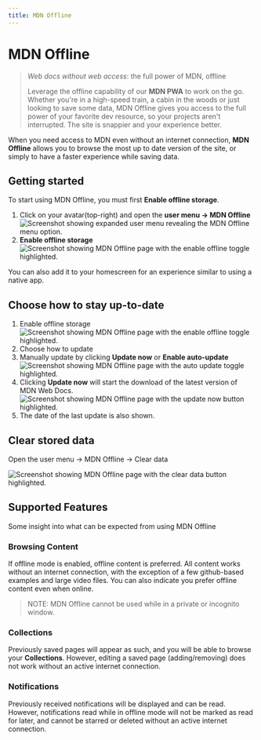 ```yaml
---
title: MDN Offline
---
```


# MDN Offline

> _Web docs without web access_: the full power of MDN, offline
>
> Leverage the offline capability of our **MDN PWA** to work on the go. Whether you're in a high-speed train, a cabin in the woods or just looking to save some data, MDN Offline gives you access to the full power of your favorite dev resource, so your projects aren't interrupted. The site is snappier and your experience better.

When you need access to MDN even without an internet connection, **MDN Offline** allows you to browse the most up to date version of the site, or simply to have a faster experience while saving data.

## Getting started

To start using MDN Offline, you must first **Enable offline storage**.

1. Click on your avatar(top-right) and open the **user menu → MDN Offline**
   ![Screenshot showing expanded user menu revealing the MDN Offline menu option.](/assets/plus-docs/offline/desktop-offline-user-menu.png)
2. **Enable offline storage**
   ![Screenshot showing MDN Offline page with the enable offline toggle highlighted.](/assets/plus-docs/offline/desktop-offline-enable-offline.png)

You can also add it to your homescreen for an experience similar to using a native app.

## Choose how to stay up-to-date

1. Enable offline storage
   ![Screenshot showing MDN Offline page with the enable offline toggle highlighted.](/assets/plus-docs/offline/desktop-offline-enable-offline.png)
2. Choose how to update
3. Manually update by clicking **Update now** or **Enable auto-update**
   ![Screenshot showing MDN Offline page with the auto update toggle highlighted.](/assets/plus-docs/offline/desktop-offline-enable-auto-update.png)
4. Clicking **Update now** will start the download of the latest version of MDN Web Docs.
   ![Screenshot showing MDN Offline page with the update now button highlighted.](/assets/plus-docs/offline/desktop-offline-manual-update.png)
5. The date of the last update is also shown.

## Clear stored data

Open the user menu → MDN Offline → Clear data

![Screenshot showing MDN Offline page with the clear data button highlighted.](/assets/plus-docs/offline/desktop-offline-clear-data.png)

## Supported Features

Some insight into what can be expected from using MDN Offline

### Browsing Content

If offline mode is enabled, offline content is preferred. All content works without an internet connection, with the exception of a few github-based examples and large video files. You can also indicate you prefer offline content even when online.

> NOTE: MDN Offline cannot be used while in a private or incognito window.

### Collections

Previously saved pages will appear as such, and you will be able to browse your **Collections**.
However, editing a saved page (adding/removing) does not work without an active internet connection.

### Notifications

Previously received notifications will be displayed and can be read.
However, notifications read while in offline mode will not be marked as read for later, and cannot be starred or deleted without an active internet connection.
